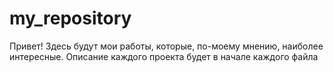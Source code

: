 # my_repository

Привет! Здесь будут мои работы, которые, по-моему мнению, наиболее интересные. Описание каждого проекта будет в начале каждого файла
